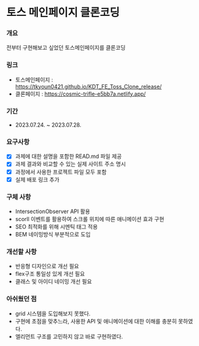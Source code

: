 # 토스 메인페이지 클론코딩

### 개요

전부터 구현해보고 싶었던 토스메인페이지를 클론코딩

### 링크

- 토스메인페이지 : https://tkyoun0421.github.io/KDT_FE_Toss_Clone_release/
- 클론페이지 : https://cosmic-trifle-e5bb7a.netlify.app/

### 기간

- 2023.07.24. ~ 2023.07.28.

### 요구사항

- [x] 과제에 대한 설명을 포함한 READ.md 파일 제공
- [x] 과제 결과와 비교할 수 있는 실제 사이트 주소 명시
- [x] 과정에서 사용한 프로젝트 파일 모두 포함
- [x] 실제 배포 링크 추가

### 구체 사항

- IntersectionObserver API 활용
- scorll 이벤트를 활용하여 스크롤 위치에 따른 애니메이션 효과 구현
- SEO 최적화를 위해 시멘틱 태그 적용
- BEM 네이밍방식 부분적으로 도입

### 개선할 사항

- 반응형 디자인으로 개선 필요
- flex구조 통일성 있게 개선 필요
- 클래스 및 아이디 네이밍 개선 필요

### 아쉬웠던 점

- grid 시스템을 도입해보지 못했다.
- 구현에 초점을 맞추느라, 사용한 API 및 애니메이션에 대한 이해를 충분히 못하였다.
- 엘리먼트 구조를 고민하지 않고 바로 구현하였다.
